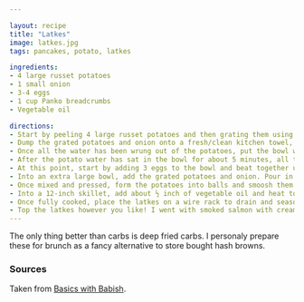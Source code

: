 ```yaml
---

layout: recipe
title: "Latkes"
image: latkes.jpg
tags: pancakes, potato, latkes

ingredients:
- 4 large russet potatoes
- 1 small onion
- 3-4 eggs
- 1 cup Panko breadcrumbs 
- Vegetable oil

directions:
- Start by peeling 4 large russet potatoes and then grating them using a box grater. Also grate a small onion along with the potatoes.
- Dump the grated potatoes and onion onto a fresh/clean kitchen towel, twist into a tight bundle and wring all the excess water out of the potatoes into a separate bowl. You should end up with about a 1/2 cup of water from 4 potatoes. 
- Once all the water has been wrung out of the potatoes, put the bowl with the potato water aside. Don’t throw away any of the potato water!
- After the potato water has sat in the bowl for about 5 minutes, all the starch will set at the bottom. Empty the water into a separate bowl, leaving just the starch in the bowl. 
- At this point, start by adding 3 eggs to the bowl and beat together until eggs and starch are completely mixed.
- Into an extra large bowl, add the grated potatoes and onion. Pour in the egg and starch mixture along with a cup of panko breadcrumbs. Mix together by hand until the mixture holds its shape when pressed together. If not, add another egg. 
- Once mixed and pressed, form the potatoes into balls and smoosh them down to get crispy edges when frying them.  
- Into a 12-inch skillet, add about ½ inch of vegetable oil and heat to 375°F.  Add the latkes and fry each side for 4-5 minutes, or until deeply golden brown and crispy. 
- Once fully cooked, place the latkes on a wire rack to drain and season with kosher salt immediately after coming out of the oil. 
- Top the latkes however you like! I went with smoked salmon with cream cheese and a sprig of dill for one, pastrami with whole grain mustard and a cornichon pickle for another, cream cheese and spicy red pepper jelly, and lastly yogurt with pomegranate seeds, sliced habanero and a drizzle of clover honey.
---
```


The only thing better than carbs is deep fried carbs. I personaly prepare these for brunch as a fancy alternative to store bought hash browns.

### Sources

Taken from [Basics with Babish](https://basicswithbabish.co/basicsepisodes/latkes). 